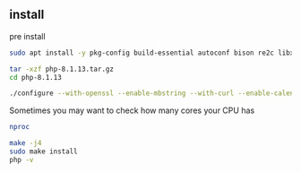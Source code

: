 ## install

pre install
```sh
sudo apt install -y pkg-config build-essential autoconf bison re2c libxml2-dev libsqlite3-dev libssl-dev libcurl4-openssl-dev libonig-dev libsodium-dev libzip-dev
```

```sh
tar -xzf php-8.1.13.tar.gz
cd php-8.1.13

./configure --with-openssl --enable-mbstring --with-curl --enable-calendar --enable-bcmath --enable-exif --enable-gd --enable-ftp --enable-pcntl --enable-sockets --with-sodium --with-zip --with-pear --enable-mysqlnd --with-pdo-mysql --with-zlib
```

Sometimes you may want to check how many cores your CPU has
```sh
nproc
```

```sh
make -j4
sudo make install
php -v
```

